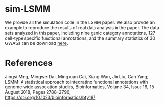 sim-LSMM
===
We provide all the simulation code in the LSMM paper. We also provide an example to reproduce the results of real data analysis in the paper. The data sets analyzed in this paper, including nine genic category annotations, 127 cell-type specific functional annotations, and the summary statistics of 30 GWASs can be download [here](https://drive.google.com/drive/folders/1YrhncaNpo6doHfnIYqXPlhPdE7YpqEjO).


References
==========

Jingsi Ming, Mingwei Dai, Mingxuan Cai, Xiang Wan, Jin Liu, Can Yang; LSMM: A statistical approach to integrating functional annotations with genome-wide association studies, Bioinformatics, Volume 34, Issue 16, 15 August 2018, Pages 2788–2796, https://doi.org/10.1093/bioinformatics/bty187
